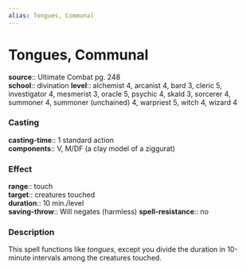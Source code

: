```yaml
---
alias: Tongues, Communal
---
```


# Tongues, Communal 

**source**:: Ultimate Combat pg. 248  
**school**:: divination
**level**:: alchemist 4, arcanist 4, bard 3, cleric 5, investigator 4, mesmerist 3, oracle 5, psychic 4, skald 3, sorcerer 4, summoner 4, summoner (unchained) 4, warpriest 5, witch 4, wizard 4

### Casting 

**casting-time**:: 1 standard action  
**components**:: V, M/DF (a clay model of a ziggurat)

### Effect 

**range**:: touch  
**target**:: creatures touched  
**duration**:: 10 min./level  
**saving-throw**:: Will negates (harmless)
**spell-resistance**:: no

### Description 

This spell functions like *tongues*, except you divide the duration in 10-minute intervals among the creatures touched.
